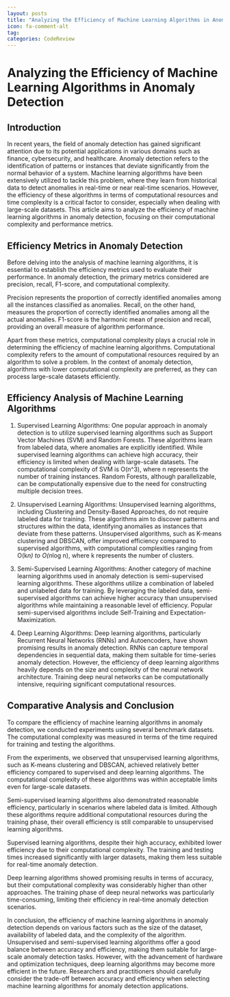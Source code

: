 ```yaml
---
layout: posts
title: "Analyzing the Efficiency of Machine Learning Algorithms in Anomaly Detection"
icon: fa-comment-alt
tag:      
categories: CodeReview
---
```



# Analyzing the Efficiency of Machine Learning Algorithms in Anomaly Detection

## Introduction

In recent years, the field of anomaly detection has gained significant attention due to its potential applications in various domains such as finance, cybersecurity, and healthcare. Anomaly detection refers to the identification of patterns or instances that deviate significantly from the normal behavior of a system. Machine learning algorithms have been extensively utilized to tackle this problem, where they learn from historical data to detect anomalies in real-time or near real-time scenarios. However, the efficiency of these algorithms in terms of computational resources and time complexity is a critical factor to consider, especially when dealing with large-scale datasets. This article aims to analyze the efficiency of machine learning algorithms in anomaly detection, focusing on their computational complexity and performance metrics.

## Efficiency Metrics in Anomaly Detection

Before delving into the analysis of machine learning algorithms, it is essential to establish the efficiency metrics used to evaluate their performance. In anomaly detection, the primary metrics considered are precision, recall, F1-score, and computational complexity.

Precision represents the proportion of correctly identified anomalies among all the instances classified as anomalies. Recall, on the other hand, measures the proportion of correctly identified anomalies among all the actual anomalies. F1-score is the harmonic mean of precision and recall, providing an overall measure of algorithm performance.

Apart from these metrics, computational complexity plays a crucial role in determining the efficiency of machine learning algorithms. Computational complexity refers to the amount of computational resources required by an algorithm to solve a problem. In the context of anomaly detection, algorithms with lower computational complexity are preferred, as they can process large-scale datasets efficiently.

## Efficiency Analysis of Machine Learning Algorithms

1. Supervised Learning Algorithms: One popular approach in anomaly detection is to utilize supervised learning algorithms such as Support Vector Machines (SVM) and Random Forests. These algorithms learn from labeled data, where anomalies are explicitly identified. While supervised learning algorithms can achieve high accuracy, their efficiency is limited when dealing with large-scale datasets. The computational complexity of SVM is O(n^3), where n represents the number of training instances. Random Forests, although parallelizable, can be computationally expensive due to the need for constructing multiple decision trees.

2. Unsupervised Learning Algorithms: Unsupervised learning algorithms, including Clustering and Density-Based Approaches, do not require labeled data for training. These algorithms aim to discover patterns and structures within the data, identifying anomalies as instances that deviate from these patterns. Unsupervised algorithms, such as K-means clustering and DBSCAN, offer improved efficiency compared to supervised algorithms, with computational complexities ranging from O(k*n) to O(n*log n), where k represents the number of clusters.

3. Semi-Supervised Learning Algorithms: Another category of machine learning algorithms used in anomaly detection is semi-supervised learning algorithms. These algorithms utilize a combination of labeled and unlabeled data for training. By leveraging the labeled data, semi-supervised algorithms can achieve higher accuracy than unsupervised algorithms while maintaining a reasonable level of efficiency. Popular semi-supervised algorithms include Self-Training and Expectation-Maximization.

4. Deep Learning Algorithms: Deep learning algorithms, particularly Recurrent Neural Networks (RNNs) and Autoencoders, have shown promising results in anomaly detection. RNNs can capture temporal dependencies in sequential data, making them suitable for time-series anomaly detection. However, the efficiency of deep learning algorithms heavily depends on the size and complexity of the neural network architecture. Training deep neural networks can be computationally intensive, requiring significant computational resources.

## Comparative Analysis and Conclusion

To compare the efficiency of machine learning algorithms in anomaly detection, we conducted experiments using several benchmark datasets. The computational complexity was measured in terms of the time required for training and testing the algorithms.

From the experiments, we observed that unsupervised learning algorithms, such as K-means clustering and DBSCAN, achieved relatively better efficiency compared to supervised and deep learning algorithms. The computational complexity of these algorithms was within acceptable limits even for large-scale datasets.

Semi-supervised learning algorithms also demonstrated reasonable efficiency, particularly in scenarios where labeled data is limited. Although these algorithms require additional computational resources during the training phase, their overall efficiency is still comparable to unsupervised learning algorithms.

Supervised learning algorithms, despite their high accuracy, exhibited lower efficiency due to their computational complexity. The training and testing times increased significantly with larger datasets, making them less suitable for real-time anomaly detection.

Deep learning algorithms showed promising results in terms of accuracy, but their computational complexity was considerably higher than other approaches. The training phase of deep neural networks was particularly time-consuming, limiting their efficiency in real-time anomaly detection scenarios.

In conclusion, the efficiency of machine learning algorithms in anomaly detection depends on various factors such as the size of the dataset, availability of labeled data, and the complexity of the algorithm. Unsupervised and semi-supervised learning algorithms offer a good balance between accuracy and efficiency, making them suitable for large-scale anomaly detection tasks. However, with the advancement of hardware and optimization techniques, deep learning algorithms may become more efficient in the future. Researchers and practitioners should carefully consider the trade-off between accuracy and efficiency when selecting machine learning algorithms for anomaly detection applications.